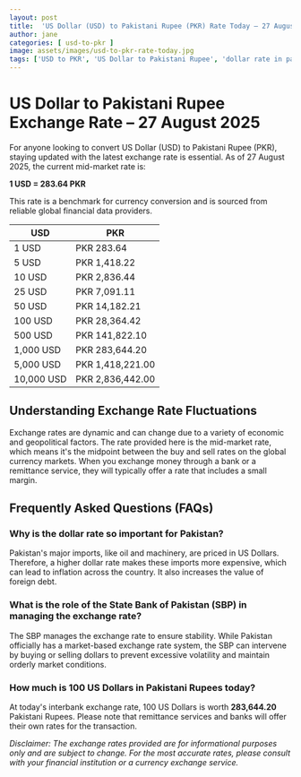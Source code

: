 ```yaml
---
layout: post
title:  'US Dollar (USD) to Pakistani Rupee (PKR) Rate Today – 27 August 2025'
author: jane
categories: [ usd-to-pkr ]
image: assets/images/usd-to-pkr-rate-today.jpg
tags: ['USD to PKR', 'US Dollar to Pakistani Rupee', 'dollar rate in pakistan', 'today dollar rate open market', 'usa to pakistan dollar rate']
---
```


# US Dollar to Pakistani Rupee Exchange Rate – 27 August 2025

For anyone looking to convert US Dollar (USD) to Pakistani Rupee (PKR), staying updated with the latest exchange rate is essential. As of 27 August 2025, the current mid-market rate is:

**1 USD = 283.64 PKR**

This rate is a benchmark for currency conversion and is sourced from reliable global financial data providers.

| USD | PKR |
| --- | --- |
| 1 USD | PKR 283.64 |
| 5 USD | PKR 1,418.22 |
| 10 USD | PKR 2,836.44 |
| 25 USD | PKR 7,091.11 |
| 50 USD | PKR 14,182.21 |
| 100 USD | PKR 28,364.42 |
| 500 USD | PKR 141,822.10 |
| 1,000 USD | PKR 283,644.20 |
| 5,000 USD | PKR 1,418,221.00 |
| 10,000 USD | PKR 2,836,442.00 |


## Understanding Exchange Rate Fluctuations

Exchange rates are dynamic and can change due to a variety of economic and geopolitical factors. The rate provided here is the mid-market rate, which means it's the midpoint between the buy and sell rates on the global currency markets. When you exchange money through a bank or a remittance service, they will typically offer a rate that includes a small margin.

## Frequently Asked Questions (FAQs)

### Why is the dollar rate so important for Pakistan?

Pakistan's major imports, like oil and machinery, are priced in US Dollars. Therefore, a higher dollar rate makes these imports more expensive, which can lead to inflation across the country. It also increases the value of foreign debt.

### What is the role of the State Bank of Pakistan (SBP) in managing the exchange rate?

The SBP manages the exchange rate to ensure stability. While Pakistan officially has a market-based exchange rate system, the SBP can intervene by buying or selling dollars to prevent excessive volatility and maintain orderly market conditions.

### How much is 100 US Dollars in Pakistani Rupees today?

At today's interbank exchange rate, 100 US Dollars is worth **283,644.20** Pakistani Rupees. Please note that remittance services and banks will offer their own rates for the transaction.



*Disclaimer: The exchange rates provided are for informational purposes only and are subject to change. For the most accurate rates, please consult with your financial institution or a currency exchange service.*
